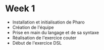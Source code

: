 # Week 1
 
  - Installation et initialisation de Pharo 
  - Création de l'équipe
  - Prise en main du langage et de sa syntaxe
  - Réalisation de l'exercice couter
  - Début de l'exercice DSL
